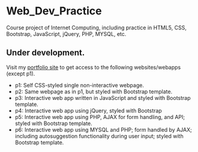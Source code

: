 # Web_Dev_Practice
Course project of Internet Computing, including practice in HTML5, CSS, Bootstrap, JavaScript, jQuery, PHP, MYSQL, etc.

## Under development.

Visit my [portfolio site](https://fanchenbao.github.io) to get access to the following websites/webapps (except p1).

* p1: Self CSS-styled single non-interactive webpage.
* p2: Same webpage as in p1, but styled with Bootstrap template.
* p3: Interactive web app written in JavaScript and styled with Bootstrap template.
* p4: Interactive web app using jQuery, styled with Bootstrap
* p5: Interactive web app using PHP, AJAX for form handling, and API; styled with Bootstrap template.
* p6: Interactive web app using MYSQL and PHP; form handled by AJAX; including autosuggestion functionality during user input; styled with Bootstrap template.
